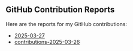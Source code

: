 ## GitHub Contribution Reports
Here are the reports for my GitHub contributions:
- [2025-03-27](https://ashleyhenry15.github.io/github-work/reports/contribution_report_2025-03-27)
- [contributions-2025-03-26](https://ashleyhenry15.github.io/github-work/reports/contributions-2025-03-26)
